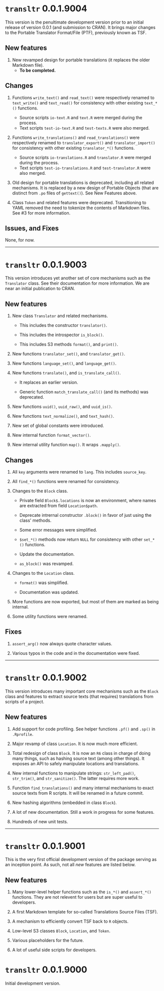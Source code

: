# `transltr` 0.0.1.9004

This version is the penultimate development version prior to an initial
release of version 0.0.1 (and submission to CRAN). It brings major changes
to the Portable Translator Format/File (PTF), previously known as TSF.

## New features

1. New revamped design for portable translations (it replaces the older Markdown
   file).
   - **To be completed.**

## Changes

1. Functions `write_text()` and `read_text()` were respectively renamed to
   `text_write()` and `text_read()` for consistency with other existing
   `text_*()` functions.
   * Source scripts `io-text.R` and `text.R` were merged during the process.
   * Text scripts `test-io-text.R` and `test-texts.R` were also merged.

2. Functions `write_translations()` and `read_translations()` were respectively
   renamed to `translator_export()` and `translator_import()` for consistency
   with other existing `translator_*()` functions.
   * Source scripts `io-translations.R` and `translator.R` were merged during
     the process.
   * Text scripts `test-io-translations.R` and `test-translator.R` were also
     merged.

3. Old design for portable translations is deprecated, including all related
   mechanisms. It is replaced by a new design of Portable Objects (that are
   distinct from `.po` files of `gettext()`). See New Features above.

4. Class `Token` and related features were deprecated. Transitioning to YAML
   removed the need to tokenize the contents of Markdown files. See #3 for more
   information.

## Issues, and Fixes

None, for now.


---

# `transltr` 0.0.1.9003

This version introduces yet another set of core mechanisms such as the
`Translator` class. See their documentation for more information. We are
near an initial publication to CRAN.

## New features

1. New class `Translator` and related mechanisms.
   * This includes the constructor `translator()`.

   * This includes the introspector `is_block()`.

   * This includes S3 methods `format()`, and `print()`.

2. New functions `translator_set()`, and `translator_get()`.

3. New functions `language_set()`, and `language_get()`.

4. New functions `translate()`, and `is_translate_call()`.
   * It replaces an earlier version.

   * Generic function `match_translate_call()` (and its methods) was deprecated.

5. New functions `uuid()`, `uuid_raw()`, and `uuid_is()`.

6. New functions `text_normalize()`, and `text_hash()`.

7. New set of global constants were introduced.

8. New internal function `format_vector()`.

9. New internal utility function `map()`. It wraps `.mapply()`.

## Changes

1. All `key` arguments were renamed to `lang`. This includes `source_key`.

2. All `find_*()` functions were renamed for consistency.

3. Changes to the `Block` class.

   * Private field `Block$.locations` is now an environment, where names are
     extracted from field `Location$path`.

   * Deprecate intrernal constructor `.block()` in favor of just using the
     class' methods.

   * Some error messages were simplified.

   * `$set_*()` methods now return `NULL` for consistency with other `set_*()`
     functions.

   * Update the documentation.

   * `as_block()` was revamped.

4. Changes to the `Location` class.

   * `format()` was simplified.

   * Documentation was updated.

5. More functions are now exported, but most of them are marked as being
   internal.

4. Some utility functions were renamed.

## Fixes

1. `assert_arg()` now always quote character values.

2. Various typos in the code and in the documentation were fixed.


---

# `transltr` 0.0.1.9002

This version introduces many important core mechanisms such as the `Block`
class and features to extract source texts (that requires) translations from
scripts of a project.

## New features

1. Add support for code profiling. See helper functions `.pf()` and `.sp()` in
`.Rprofile`.

2. Major revamp of class `Location`. It is now much more efficient.

3. Total redesign of class `Block`. It is now an `R6` class in charge of doing
many things, such as hashing source text (among other things). It exposes an
API to safely manipulate locations and translations.

4. New internal functions to manipulate strings: `str_left_pad()`,
`str_trim()`, and `str_sanitize()`. The latter requires more work.

5. Function `find_translations()` and many internal mechanisms to exact
source texts from R scripts. It will be renamed in a future commit.

6. New hashing algorithms (embedded in class `Block`).

7. A lot of new documentation. Still a work in progress for some features.

8. Hundreds of new unit tests.


---

# `transltr` 0.0.1.9001

This is the very first official development version of the package serving as
an inception point. As such, not all *new* features are listed below.

## New features

1. Many lower-level helper functions such as the `is_*()` and `assert_*()`
functions. They are not relevent for users but are super useful to developers.

2. A first Markdown template for so-called Translations Source Files (TSF).

3. A mechanism to efficiently convert TSF back to `R` objects.

4. Low-level S3 classes `Block`, `Location`, and `Token`.

5. Various placeholders for the future.

6. A lot of useful side scripts for developers.

# `transltr` 0.0.1.9000

Initial development version.

